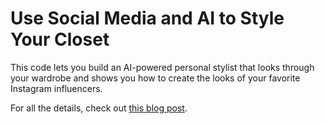 # Use Social Media and AI to Style Your Closet
This code lets you build an AI-powered personal stylist that looks through your wardrobe and shows you how to create the looks of your favorite Instagram influencers.

For all the details, check out [this blog post](https://daleonai.com/social-media-fashion-ai).